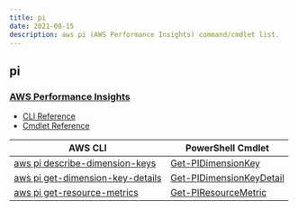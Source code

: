 ```yaml
---
title: pi
date: 2021-08-15
description: aws pi (AWS Performance Insights) command/cmdlet list.
---
```


## pi

### [AWS Performance Insights](https://aws.amazon.com/rds/performance-insights/)

* [CLI Reference](https://docs.aws.amazon.com/cli/latest/reference/pi/index.html)
* [Cmdlet Reference](https://docs.aws.amazon.com/powershell/latest/reference/items/AWS_Performance_Insights_cmdlets.html)

|AWS CLI|PowerShell Cmdlet|
|----|----|
|[aws pi describe-dimension-keys](https://docs.aws.amazon.com/cli/latest/reference/pi/describe-dimension-keys.html)|[Get-PIDimensionKey](https://docs.aws.amazon.com/powershell/latest/reference/items/Get-PIDimensionKey.html)|
|[aws pi get-dimension-key-details](https://docs.aws.amazon.com/cli/latest/reference/pi/get-dimension-key-details.html)|[Get-PIDimensionKeyDetail](https://docs.aws.amazon.com/powershell/latest/reference/items/Get-PIDimensionKeyDetail.html)|
|[aws pi get-resource-metrics](https://docs.aws.amazon.com/cli/latest/reference/pi/get-resource-metrics.html)|[Get-PIResourceMetric](https://docs.aws.amazon.com/powershell/latest/reference/items/Get-PIResourceMetric.html)|

